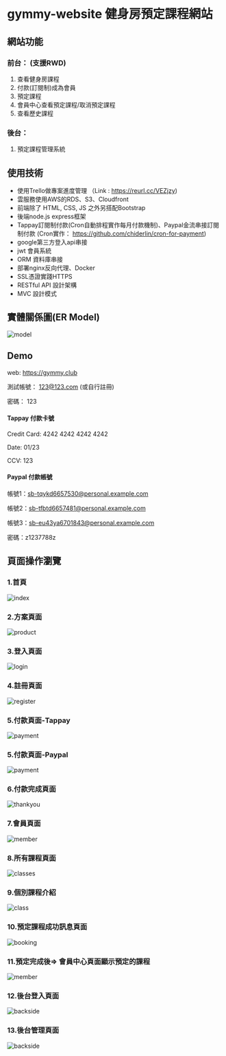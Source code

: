 # gymmy-website 健身房預定課程網站

## 網站功能
### 前台： (支援RWD)
1. 查看健身房課程
2. 付款(訂閱制)成為會員
3. 預定課程
4. 會員中心查看預定課程/取消預定課程
5. 查看歷史課程
### 後台：
1. 預定課程管理系統

## 使用技術
- 使用Trello做專案進度管理 （Link : https://reurl.cc/VEZjzy)
- 雲服務使用AWS的RDS、S3、Cloudfront
- 前端除了 HTML, CSS, JS 之外另搭配Bootstrap
- 後端node.js express框架
- Tappay訂閱制付款(Cron自動排程實作每月付款機制)、Paypal金流串接訂閱制付款 (Cron實作： https://github.com/chiderlin/cron-for-payment)
- google第三方登入api串接
- jwt 會員系統
- ORM 資料庫串接
- 部署nginx反向代理、Docker
- SSL憑證實踐HTTPS
- RESTful API 設計架構
- MVC 設計模式

## 實體關係圖(ER Model)
![model](./github-png/ER_model.png)

## Demo
web: https://gymmy.club

測試帳號： 123@123.com (或自行註冊)

密碼： 123

#### Tappay 付款卡號

Credit Card: 4242 4242 4242 4242

Date: 01/23

CCV: 123

#### Paypal 付款帳號

帳號1：sb-tqykd6657530@personal.example.com

帳號2：sb-tfbtd6657481@personal.example.com

帳號3：sb-eu43ya6701843@personal.example.com

密碼：z1237788z

## 頁面操作瀏覽
### 1.首頁
![index](./github-png/1-1index.jpeg)

<!-- #### 首頁RWD:
![index](./github-png/1-2index.jpeg) -->

### 2.方案頁面
![product](./github-png/1-3product.jpeg)

<!-- #### 方案頁面RWD:
![product](./github-png/1-4product.jpeg) -->

### 3.登入頁面
![login](./github-png/2-1login.png)

### 4.註冊頁面
![register](./github-png/3-1register.jpeg)

<!-- #### 註冊頁面RWD:
![register](./github-png/3-2register.jpeg) -->

### 5.付款頁面-Tappay
![payment](./github-png/4-1payment.jpeg)

### 5.付款頁面-Paypal
![payment](./github-png/4-3payment.jpeg)

<!-- #### 付款頁面RWD:
![payment](./github-png/4-2payment.jpeg) -->

### 6.付款完成頁面
![thankyou](./github-png/5-1thankyou.png)

### 7.會員頁面
![member](./github-png/6-1member.jpeg)

### 8.所有課程頁面
![classes](./github-png/7-1classes.jpeg)

<!-- #### 所有課程頁面RWD:
![classes](./github-png/7-2classes.png) -->

### 9.個別課程介紹
![class](./github-png/8-1class.jpeg)

<!-- #### 個別課程頁面RWD:
![class](./github-png/8-2class.jpeg) -->

### 10.預定課程成功訊息頁面
![booking](./github-png/9-1booking.png)

### 11.預定完成後=> 會員中心頁面顯示預定的課程
![member](./github-png/10-1update-mem.jpeg)

<!-- ### 會員中心頁面RWD:
![member](./github-png/10-2update-mem.jpeg) -->

### 12.後台登入頁面
![backside](./github-png/11-1backside-login.jpeg)

### 13.後台管理頁面
![backside](./github-png/12-1backside.jpeg)